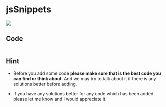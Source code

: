 # jsSnippets

![](https://img.shields.io/badge/coverage-65.52-yellow.svg)

## Code

```js
```

## Hint

- Before you add some code **please make sure that is the best code you can find or think about**. And we may try to talk about it if there is any solutions better before adding.

- If you have any solutions better for any code which has been added please let me know and I would appreciate it.

